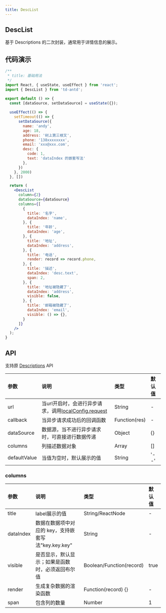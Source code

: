 ```yaml
---
title: DescList
---
```


## DescList

基于 Descriptions 的二次封装，通常用于详情信息的展示。

## 代码演示

```jsx
/**
 * title: 基础用法
 */
import React, { useState, useEffect } from 'react';
import { DescList } from 'td-antd';

export default () => {
  const [dataSource, setDataSource] = useState({});
  
  useEffect(() => {
    setTimeout(() => {
      setDataSource({
        name: 'andy',
        age: 18,
        address: '树上第三根叉',
        phone: '138xxxxxxxx',
        email: 'xxx@xxx.com',
        desc: {
          code: 1,
          text: 'dataIndex 的嵌套写法'
        },
      })
    }, 2000)
  }, [])

  return (
    <DescList
      column={2}
      dataSource={dataSource}
      columns={[
        {
          title: '名字',
          dataIndex: 'name',
        }, {
          title: '年龄',
          dataIndex: 'age',
        }, {
          title: '地址',
          dataIndex: 'address',
        }, {
          title: '电话',
          render: record => record.phone,
        }, {
          title: '描述',
          dataIndex: 'desc.text',
          span: 2,
        }, {
          title: '地址被隐藏了',
          dataIndex: 'address',
          visible: false,
        }, {
          title: '邮箱被隐藏了',
          dataIndex: 'email',
          visible: () => {},
        }
      ]}
    />
  );
}
```

## API

支持原 [Descriptions](https://ant-design.gitee.io/components/descriptions-cn/) API

|参数|说明|类型|默认值|
|:--|:--|:--|:--|
|url|当url开启时，会进行异步请求，调用[localConfig.request](/high-coupling/local-config)|String|-|
|callback|当异步请求成功后的回调函数|Function(res)|-|
|dataSource|数据源，当不进行异步请求时，可直接进行数据传递|Object|{}|
|columns|列描述数据对象|Array|[]|
|defaultValue|当值为空时，默认展示的值|String|'--'|

### columns

|参数|说明|类型|默认值|
|:--|:--|:--|:--|
|title|label展示的值|String/ReactNode|-|
|dataIndex|数据在数据项中对应的 key，支持嵌套写法"key.key.key"|String|-|
|visible|是否显示，默认显示；如果是函数时，必须返回布尔值|Boolean/Function(record)|true|
|render|生成复杂数据的渲染函数|Function(record) {}|-|
|span|包含列的数量|Number|1|
